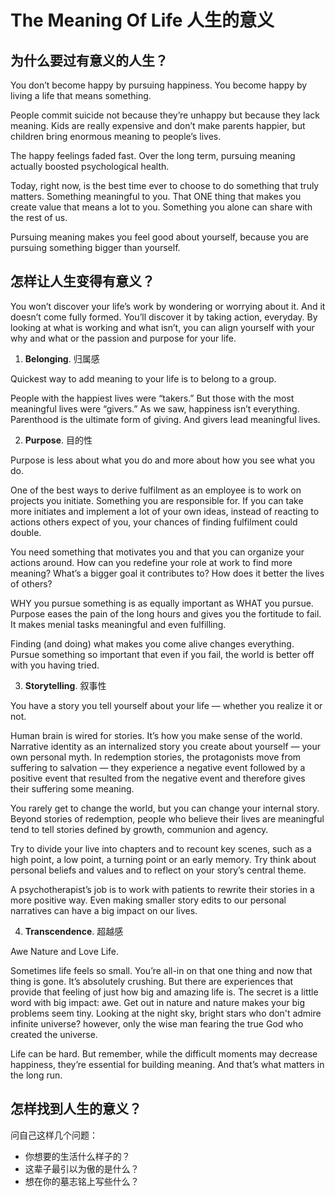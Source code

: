 # The Meaning Of Life 人生的意义

## 为什么要过有意义的人生？

You don’t become happy by pursuing happiness. You become happy by living a life that means something. 

People commit suicide not because they’re unhappy but because they lack meaning.
Kids are really expensive and don’t make parents happier, but children bring enormous meaning to people’s lives.

The happy feelings faded fast. Over the long term, pursuing meaning actually boosted psychological health.

Today, right now, is the best time ever to choose to do something that truly matters. Something meaningful to you. That ONE thing that makes you create value that means a lot to you. Something you alone can share with the rest of us.

Pursuing meaning makes you feel good about yourself, because you are pursuing something bigger than yourself.

## 怎样让人生变得有意义？

You won’t discover your life’s work by wondering or worrying about it. And it doesn’t come fully formed. You’ll discover it by taking action, everyday.
By looking at what is working and what isn’t, you can align yourself with your why and what or the passion and purpose for your life.

1) **Belonging**. 归属感

Quickest way to add meaning to your life is to belong to a group.

People with the happiest lives were “takers.” But those with the most meaningful lives were “givers.”
As we saw, happiness isn’t everything. Parenthood is the ultimate form of giving. And givers lead meaningful lives.

2) **Purpose**. 目的性

Purpose is less about what you do and more about how you see what you do.

One of the best ways to derive fulfilment as an employee is to work on projects you initiate. Something you are responsible for.
If you can take more initiates and implement a lot of your own ideas, instead of reacting to actions others expect of you, your chances of finding fulfilment could double.

You need something that motivates you and that you can organize your actions around.
How can you redefine your role at work to find more meaning? What’s a bigger goal it contributes to? How does it better the lives of others?

WHY you pursue something is as equally important as WHAT you pursue.
Purpose eases the pain of the long hours and gives you the fortitude to fail. It makes menial tasks meaningful and even fulfilling.

Finding (and doing) what makes you come alive changes everything.
Pursue something so important that even if you fail, the world is better off with you having tried.

3) **Storytelling**. 叙事性

You have a story you tell yourself about your life — whether you realize it or not.

Human brain is wired for stories. It’s how you make sense of the world.
Narrative identity as an internalized story you create about yourself — your own personal myth.
In redemption stories, the protagonists move from suffering to salvation — they experience a negative event followed by a positive event that resulted from the negative event and therefore gives their suffering some meaning.

You rarely get to change the world, but you can change your internal story.
Beyond stories of redemption, people who believe their lives are meaningful tend to tell stories defined by growth, communion and agency.

Try to divide your live into chapters and to recount key scenes, such as a high point, a low point, a turning point or an early memory.
Try think about personal beliefs and values and to reflect on your story’s central theme.

A psychotherapist’s job is to work with patients to rewrite their stories in a more positive way.
Even making smaller story edits to our personal narratives can have a big impact on our lives.

4) **Transcendence**. 超越感

Awe Nature and Love Life.

Sometimes life feels so small. You’re all-in on that one thing and now that thing is gone. It’s absolutely crushing.
But there are experiences that provide that feeling of just how big and amazing life is. The secret is a little word with big impact: awe.
Get out in nature and nature makes your big problems seem tiny.
Looking at the night sky, bright stars who don't admire infinite universe? however, only the wise man fearing the true God who created the universe.

Life can be hard. But remember, while the difficult moments may decrease happiness, they’re essential for building meaning. And that’s what matters in the long run.

## 怎样找到人生的意义？

问自己这样几个问题：
- 你想要的生活什么样子的？
- 这辈子最引以为傲的是什么？
- 想在你的墓志铭上写些什么？
